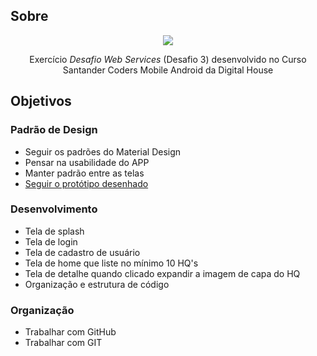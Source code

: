 ## Sobre

<p align="center">
  <img src="/img/desafio.gif">
</p>

<p align="center">
  Exercício <i>Desafio Web Services</i> (Desafio 3) desenvolvido no Curso Santander Coders Mobile Android da Digital House
</p>

## Objetivos

### Padrão de Design
- Seguir os padrões do Material Design
- Pensar na usabilidade do APP
- Manter padrão entre as telas
- <a href="https://marvelapp.com/194b601g/screen/53575549">Seguir o protótipo desenhado</a>

### Desenvolvimento
- Tela de splash
- Tela de login
- Tela de cadastro de usuário
- Tela de home que liste no mínimo 10 HQ's
- Tela de detalhe quando clicado expandir a imagem de capa do HQ
- Organização e estrutura de código

### Organização
- Trabalhar com GitHub
- Trabalhar com GIT
